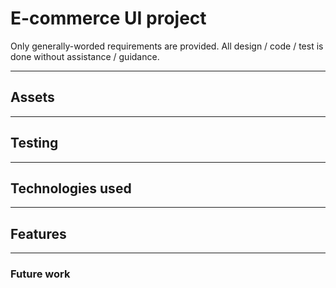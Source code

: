 # E-commerce UI project

Only generally-worded requirements are provided. All design / code / test is done without assistance / guidance.


---

## Assets

---

## Testing


---

## Technologies used


---

## Features


---

### Future work
